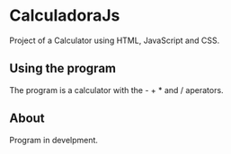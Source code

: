 ﻿# CalculadoraJs
Project of a Calculator using HTML, JavaScript and CSS.

## Using the program
The program is a calculator with the - + * and / aperators.

## About
Program in develpment.
